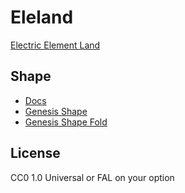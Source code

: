 # Eleland

[Electric Element Land](https://clearloop.github.io/eleland)


## Shape

+ [Docs](https://github.com/clearloop/eleland/blob/master/doc.md#shape)
+ [Genesis Shape](https://clearloop.github.io/eleland/genesis)
+ [Genesis Shape Fold](https://clearloop.github.io/eleland/genesis/fold)


## License

CC0 1.0 Universal or FAL on your option
